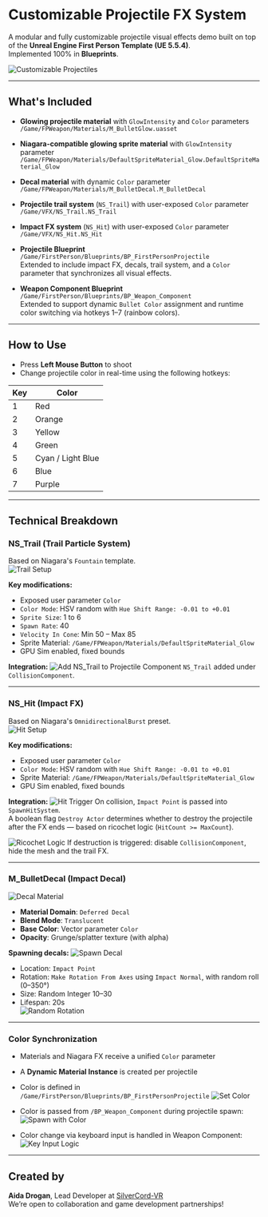 # Customizable Projectile FX System

A modular and fully customizable projectile visual effects demo built on top of the **Unreal Engine First Person Template (UE 5.5.4)**.  
Implemented 100% in **Blueprints**.

![Customizable Projectiles](images/img_000.jpg)

---

## What's Included

- **Glowing projectile material** with `GlowIntensity` and `Color` parameters  
  `/Game/FPWeapon/Materials/M_BulletGlow.uasset`
  
- **Niagara-compatible glowing sprite material** with `GlowIntensity` parameter  
  `/Game/FPWeapon/Materials/DefaultSpriteMaterial_Glow.DefaultSpriteMaterial_Glow`

- **Decal material** with dynamic `Color` parameter  
  `/Game/FPWeapon/Materials/M_BulletDecal.M_BulletDecal`

- **Projectile trail system** (`NS_Trail`) with user-exposed `Color` parameter  
  `/Game/VFX/NS_Trail.NS_Trail`

- **Impact FX system** (`NS_Hit`) with user-exposed `Color` parameter  
  `/Game/VFX/NS_Hit.NS_Hit`

- **Projectile Blueprint**  
  `/Game/FirstPerson/Blueprints/BP_FirstPersonProjectile`  
  Extended to include impact FX, decals, trail system, and a `Color` parameter that synchronizes all visual effects.

- **Weapon Component Blueprint**  
  `/Game/FirstPerson/Blueprints/BP_Weapon_Component`  
  Extended to support dynamic `Bullet Color` assignment and runtime color switching via hotkeys 1–7 (rainbow colors).

---

## How to Use

- Press **Left Mouse Button** to shoot
- Change projectile color in real-time using the following hotkeys:

| Key | Color       |
|-----|-------------|
| 1   | Red         |
| 2   | Orange      |
| 3   | Yellow      |
| 4   | Green       |
| 5   | Cyan / Light Blue |
| 6   | Blue        |
| 7   | Purple      |

---

## Technical Breakdown

### NS_Trail (Trail Particle System)

Based on Niagara's `Fountain` template.  
![Trail Setup](images/img_001.jpg)

**Key modifications:**
- Exposed user parameter `Color`
- `Color Mode`: HSV random with `Hue Shift Range: -0.01 to +0.01`
- `Sprite Size`: 1 to 6
- `Spawn Rate`: 40
- `Velocity In Cone`: Min 50 – Max 85
- Sprite Material: `/Game/FPWeapon/Materials/DefaultSpriteMaterial_Glow`
- GPU Sim enabled, fixed bounds

**Integration:**
![Add NS_Trail to Projectile](images/img_002.jpg)
Component `NS_Trail` added under `CollisionComponent`.

---

### NS_Hit (Impact FX)

Based on Niagara's `OmnidirectionalBurst` preset.  
![Hit Setup](images/img_003.jpg)

**Key modifications:**
- Exposed user parameter `Color`
- `Color Mode`: HSV random with `Hue Shift Range: -0.01 to +0.01`
- Sprite Material: `/Game/FPWeapon/Materials/DefaultSpriteMaterial_Glow`
- GPU Sim enabled, fixed bounds

**Integration:**
![Hit Trigger](images/img_004.jpg)
On collision, `Impact Point` is passed into `SpawnHitSystem`.  
A boolean flag `Destroy Actor` determines whether to destroy the projectile after the FX ends — based on ricochet logic (`HitCount >= MaxCount`).

![Ricochet Logic](images/img_005.jpg)
If destruction is triggered: disable `CollisionComponent`, hide the mesh and the trail FX.

---

### M_BulletDecal (Impact Decal)

![Decal Material](images/img_006.jpg)

- **Material Domain**: `Deferred Decal`
- **Blend Mode**: `Translucent`
- **Base Color**: Vector parameter `Color`
- **Opacity**: Grunge/splatter texture (with alpha)

**Spawning decals:**
![Spawn Decal](images/img_007.jpg)

- Location: `Impact Point`
- Rotation: `Make Rotation From Axes` using `Impact Normal`, with random roll (0–350°)
- Size: Random Integer 10–30
- Lifespan: 20s  
![Random Rotation](images/img_008.jpg)

---

### Color Synchronization

- Materials and Niagara FX receive a unified `Color` parameter
- A **Dynamic Material Instance** is created per projectile
- Color is defined in `/Game/FirstPerson/Blueprints/BP_FirstPersonProjectile`
![Set Color](images/img_009.jpg)

- Color is passed from `/BP_Weapon_Component` during projectile spawn:
![Spawn with Color](images/img_010.jpg)

- Color change via keyboard input is handled in Weapon Component:
![Key Input Logic](images/img_011.jpg)

---

## Created by

**Aida Drogan**, Lead Developer at [SilverCord-VR](https://silvercord-vr.com/)    
We’re open to collaboration and game development partnerships!